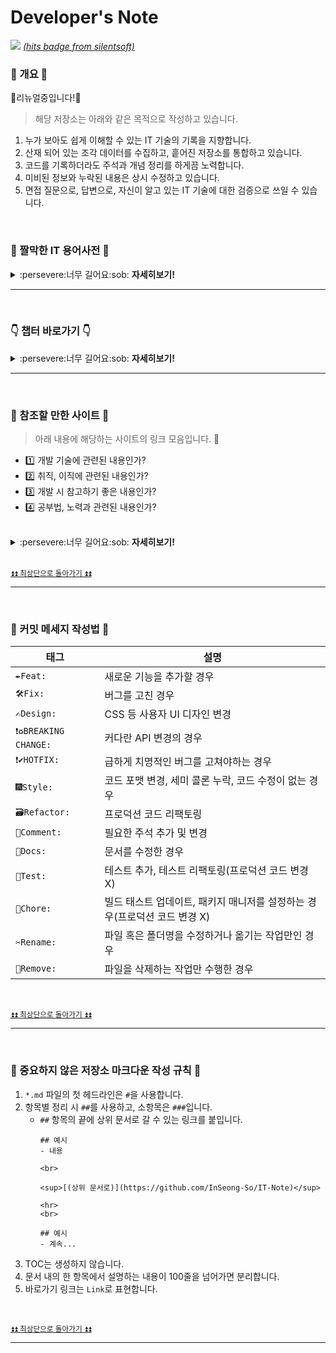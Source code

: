 # Developer's Note

<div>
  <img src="https://hits.sh/github.com/inseong-so.svg?view=today-total&extraCount=18752&label=today&color=0080ff&labelColor=00aeff&logo=github" />
  <a href="https://github.com/silentsoft/hits"><i>(hits badge from silentsoft)</i></a>
</div>

### :blue_heart: 개요 :blue_heart:
:star2:리뉴얼중입니다!:star2:

> 해당 저장소는 아래와 같은 목적으로 작성하고 있습니다.
1. 누가 보아도 쉽게 이해할 수 있는 IT 기술의 기록을 지향합니다.
2. 산재 되어 있는 조각 데이터를 수집하고, 흩어진 저장소를 통합하고 있습니다.
3. 코드를 기록하더라도 주석과 개념 정리를 하게끔 노력합니다.
4. 미비된 정보와 누락된 내용은 상시 수정하고 있습니다.
5. 면접 질문으로, 답변으로, 자신이 알고 있는 IT 기술에 대한 검증으로 쓰일 수 있습니다.

<br>

### :book: 짤막한 IT 용어사전 :book:
<details><summary>:persevere:너무 길어요:sob: <strong>자세히보기!</strong></summary>

<br>

|용어|정의|
|----|----|
|`Annotation`|자바 소스 코드에 추가하여 사용할 수 있는 메타데이터의 일종|
|`API`|Application Programming Interface, 응용 프로그램에서 사용할 수 있도록, 운영 체제나 프로그래밍 언어가 제공하는 기능을 제어할 수 있게 만든 인터페이스|
|`Architecture`|시스템의 구조나 구조들로 각 요소들과 외부에 보이는 특성들 및 요소간의 관계|
|`Class`|객체를 정의 하기 위한 상태(멤버변수)와 메서드(멤버변수)로 구성되는 틀|
|`CSS`|Cascading Style Sheet, 문서의 콘텐츠와 레이아웃, 글꼴 및 시각적 요소들로 표현되는 문서의 외관(디자인)을 분리하기 위한 목적으로 사용하는 언어|
|`Cursor`|테이블에서 여러 개의 행을 쿼리한 후에, 쿼리의 결과인 행 집합을 한 행씩 처리하기 위해 사용하는 데이터베이스 객체|
|`DCL`|Double checked locking, 멀티 스레드 환경에 안전한 Singleton 패턴을 구현하기 위한 기법. 이미 인스턴스가 생성된 경우에 동기화 블록에 들어가지 않도록 하기위해 두 번의 검사를 하도록 하는 프로그래밍 기법|
|`Encapsulation`|객체의 속성(data fields)과 행위(메서드, methods)를 하나로 묶고, 실제 구현 내용 일부를 외부에 감추어 은닉하고자 하는 프로그래밍 속성|
|`Factory`|어떤 클래스의 인스턴스를 만들지를 서브클래스에서 결정하게 하는 객체 생성 디자인패턴|
|`GC`|Garbage Collector, 힙 메모리에 남아있는 데이터를 효율적으로 관리(삭제)하는 역할을 하는 도구|
|`Glue`|Code 코드간 단단하게 결합되어 동작의 수정 및 테스트가 어려운 코드|
|`Index`|데이터들의 ROWID 정보를 별도의 세그먼트에 관리하는 데이터의 위치정보를 가진 데이터베이스 객체|
|`Inheritance`|한 클래스가 다른 클래스에서 정의된 속성(데이터, 함수)를 이어받아 그대로 사용하는 객체지향 속성|
|`Instance`|추상화 개념 또는 클래스 객체, 컴퓨터 프로세스 등과 같은 템플릿이 실제 구현된 것|
|`JDK`|Java Development Kit, 자바 SE, 자바 EE, 또는 자바 ME 플랫폼 중 하나를 구현한 것으로 솔라리스, 리눅스, 맥 OS X, 또는 윈도 자바 개발자를 대상으로 오라클에 의해 바이너리 제품으로 제공되는 개발 도구|
|`JNI`|Java Native Interface, 자바 가상 머신(JVM)에 실행되고 있는 자바코드를 네이티브 응용 프로그램(특히 하드웨어와 운영 체제 플랫폼)과 C, C++ 그리고 어샘블리 같은 다른 언어들로 구현된 라이브러리에 의해 호출되거나 호출할 수 있는 프로그래밍 프레임워크|
|`JS`|넷스케이프에서 만든 인터프리터형 프로그래밍 또는 스크립트 언어
|`JSP`|HTML 내에 자바 코드를 삽입하여 웹 서버에서 동적으로 웹 페이지를 생성하여 웹 브라우저에 돌려주는 언어
|`JVM`|Java Virtual Machine, 자바의 소스 코드를 컴파일 하게 되면 바이트 코드로 변환되는데 JVM 은 이러한 바이트 코드를 읽어서 실행할 수 있도록 해주는 도구
|`Log`|프로그램 개발이나 운영 시 발생하는 문제점을 추적하거나 운영 상태를 모니터링하기 위한 텍스트
|`Modularity`|비슷한 기능을 갖는 코드들은 같은 단위 프로그램 코드 내에 함께 포함시켜야 하며, 다른 기능들은 별도의 독립적인 단위 코드로 개발됨으로써, 유지보수와 타 프로그램들에서 쉽게 이 코드들을 재사용할 수 있도록 개발해야 한다는 프로그래밍 개념|
|`OOP`|Object-Oriented Promgramming, 컴퓨터 프로그램을 명령어의 목록으로 보는 시각에서 벗어나 여러 개의 독립된 단위, 즉 "객체"들의 모임으로 파악하고자 하는 프로그래밍 패러다임
|`Optimizer`|사용자가 질의한 SQL 문을 처리 가능한 실행계획을 탐색하고 각 실행계획에 대한 비용을 추정하여 최적의 실행계획을 수립하는 DBMS 의 핵심엔진
|`OS`|Operating System, 시스템 하드웨어를 관리할 뿐 아니라 응용 소프트웨어를 실행하기 위하여 하드웨어 추상화 플랫폼과 공통 시스템 서비스를 제공하는 시스템 소프트웨어
|`Overloding`|같은 함수 이름을 가지고 있으나 매개변수, 리턴타입 등의 특징은 다른 여러개의 서브프로그램 생성을 가능하게 하는 프로그래밍 기법
|`Overriding`|객체 지향 프로그래밍에서 서브클래스 또는 자식 클래스가 자신의 슈퍼클래스들 또는 부모 클래스들 중 하나에 의해 이미 제공된 메소드를 특정한 형태로 구현하는 것을 제공하는 프로그래밍 기법
|`Package`|클래스 또는 인터페이스를 포함 시킬 수 있으며, 서로 관련된 클래스들끼리 그룹 단위로 나누어 놓아 클래스 관리를 용이하게 하는 클래스의 묶음
|`Platform`|소프트웨어가 구동 가능한 하드웨어 아키텍처나 소프트웨어 프레임워크. 일반적으로 컴퓨터의 아키텍처, 운영 체제(OS), 프로그램 언어, 그리고 관련 런타임 라이브러리 또는 GUI 를 포함하는 개념 
|`Polymorphism`|하나의 객체를 여러 개의 타입으로, 하나의 타입으로 여러 종류의 객체를 여러 가지 모습으로 해설할 수 있는 프로그래밍 속성|
|`Procedure`|일련의 쿼리를 마치 하나의 함수처럼 실행하기 위한 쿼리의 집합|
|`Prototype`|생성할 객체들의 타입이 프로토타입인 인스턴스로부터 결정되도록 하며, 인스턴스가 새 객체를 만들기 위해 자신을 복제(clone)하는 디자인패턴|
|`Serialization`|데이터 구조나 오브젝트 상태를 동일하거나 다른 컴퓨터 환경에 저장하고 나중에 재구성할 수 있는 포맷으로 변환하는 과정|
|`Servlet`|자바를 사용하여 웹페이지를 동적으로 생성하는 서버측 프로그램 혹은 그 사양|
|`Singleton`|생성자가 여러 차례 호출되더라도 실제로 생성되는 객체는 하나이고 최초 생성 이후에 호출된 생성자는 최초의 생성자가 생성한 객체를 리턴하는 디자인패턴|
|`Spring Framework`|동적인 웹 사이트를 개발하기 위한 여러 가지 서비스를 제공하는 자바 플랫폼을 위한 오픈소스 애플리케이션 프레임워크|
|`SQL`|Structured Query Language, 관계형 데이터베이스 관리 시스템(RDBMS)의 데이터를 관리하기 위해 설계된 특수 목적의 프로그래밍 언어|
|`Synonym`|오라클 객체(테이블, 뷰, 시퀀스, 프로시저)에 대한 대체이름(Alias)를 말하며, 실질적으로 그 자체가 객체가 아니라 객체에 대한 직접적인 참조|
|`Thread-Safe`|멀티 스레드 프로그래밍에서 일반적으로 어떤 함수나 변수, 혹은 객체가 여러 스레드로부터 동시에 접근이 이루어져도 프로그램의 실행에 문제가 없어야 한다는 원칙|
|`Transaction`|데이터베이스 등의 시스템에서 사용되는 쪼갤 수 없는 업무처리의 단위|
|`Trigger`|테이블에 대한 이벤트에 반응해 자동으로 실행되는 작업|
|`XML`|Extensible Markup Language, 다른 특수한 목적을 갖는 마크업 언어를 만드는데 사용하도록 권장하는 다목적 마크업 언어|
|`IaaS(Infrastructure as a Service)`|PaaS 와 SaaS 의 기반인 Iass 를 서비스로 제공하기 위해 기존 서버 호스팅보다 H/W 확장성이 좋고 탄력적이며 빠른 제공을 할 수 있는 가상화 기술을 이용|
|`PaaS(Platform as a Service)`|서비스를 개발 할 수 있는 안정적인 환경(Platform)과 그 환경을 이용하는 응용 프로그램을 개발 할 수 있는 API 까지 제공하는 형태|
|`SaaS(Software as a Service)`|Cloud 환경에서 동작하는 응용프로그램을 서비스 형태로 제공|

<br>

<sup>[⏫⏫ 최상단으로 돌아가기 ⏫⏫](https://github.com/InSeong-So/IT-Note#developers-note)</sup>

</details>

<hr>
<br>

### :point_down: 챕터 바로가기 :point_down:
<details><summary>:persevere:너무 길어요:sob: <strong>자세히보기!</strong></summary>

<br>

<table align="center">
  <thead>
    <th>구분</th>
    <th>항목</th>  
  </thead>
  <tbody>
    <tr>
      <td><a href="https://github.com/InSeong-So/IT-Note/tree/master/chapter01-%EA%B0%9C%EB%B0%9C%EC%83%81%EC%8B%9D">:cat:개발상식</a></td>
      <td>
        <p>API와 SDK를 설명해주세요.</p>
        <p>객체 지향형 프로그래밍과 5가지 원칙을 설명해주세요.</p>
        <p>함수형 프로그래밍은 뭐에요?</p>
        <p>순수 함수란 무엇인가요?</p>
        <p>객체 지향 프로그래밍과 함수형 프로그래밍의 가장 큰 차이점은 무엇인가요?</p>
        <p>라이브러리와 프레임워크의 차이점을 알려주세요.</p>
        <p>Model1과 Model2는 무엇이 다른가요?</p>
        <p>MVC 패턴은 무엇인가요?</p>
        <p>MVP 패턴은 무엇인가요?</p>
        <p>MVVM 패턴은 무엇인가요?</p>
        <p>Flux 패턴은 무엇인가요?</p>
        <p>REST, RESTful은 뭐죠? RESTful API는요?</p>
        <p>정적/동적 타이핑에 대해 설명해주세요.</p>
        <p>TDD는요?</p>
        <p>Git과 Github 은 어떻게 달라요?</p>
        <p>SPA는 무엇인가요?</p>
        <p>PWA란 무엇인가요?</p>
        <p>CSR은 무엇이고, SSR은 무엇이죠?</p>
        <p>AOT와 JIT에 대해 설명해주세요.</p>
        <p>반응형(reactivity) 시스템이란 무엇인가요?</p>
        <p>웹 사이트를 만들 때 고려해야 할 사항은 무엇이 있을까요?</p>
        <p>웹 페이지를 만들 때의 과정을 설명해주실 수 있을까요?</p>
        <p>점진적 향상법과 우아한 성능저하법의 차이를 설명하실 수 있습니까?</p>
        <p>표준의 중요성에 관해 설명해주세요.</p>
        <p>모노레포는 무엇인지 설명해주세요.</p>
        <p>FOUC에 대해 설명해주세요. 또 FOUC를 피하기 위해선 어떻게 해야 하나요?</p>
      </td>
    </tr>
    <tr>
      <td><a href="https://github.com/InSeong-So/IT-Note/tree/master/chapter02-%EC%9A%B4%EC%98%81%EC%B2%B4%EC%A0%9C">:dog:운영체제</a></td>
      <td>
        <p>RAM 과 ROM 에 대해 알려주세요.</p>
        <p>Process 와 Thread 의 차이점을 알려주세요.</p>
        <p>Multi-Process 와 Multi-Thread 에 대해 알려주세요.</p>
        <p>User Thread 와 Kernel Thread 의 차이점은 무엇인가요?</p>
        <p>Context-Switching 이 무엇인지 설명해주세요.</p>
        <p>Deadlock 에 대해 알려주세요.</p>
        <p>Mutex 와 Semaphore, Monitor 의 차이점을 알려주세요.</p>
        <p>Memory Hierarchy 에 대해 알려주세요.</p>
        <p>메모리 관리 전략에 대해 알려주세요.</p>
        <p>메모리 할당 알고리즘에 대해 알려주세요.</p>
        <p>페이지 교체 알고리즘에 대해 알려주세요.</p>
        <p>Fragmentation 란 무엇인가요?</p>
        <p>Paging 과 Segmentation 의 차이점에 대해 알려주세요.</p>
        <p>CISC, RISC 의 차이점을 알려주세요.</p>
        <p>CPU Scheduling 에 대해 알려주세요.</p>
        <p>Sync 와 Async 의 차이점을 알려주세요.</p>
        <p>Virtual Memory 에 대해 알려주세요.</p>
        <p>Cache Memory 에 대해 알려주세요.</p>
      </td>
    </tr>
    <tr>
      <td><a href="https://github.com/InSeong-So/IT-Note/tree/master/chapter03-%EB%84%A4%ED%8A%B8%EC%9B%8C%ED%81%AC">:mouse:네트워크</a></td>
      <td>
        <p>HTTP란 무엇인가요?</p>
        <p>HTTP 1.0과 HTTP 2.0의 차이점은 뭐에요?</p>
        <p>SPDY 프로토콜에 대해 설명해주세요.</p>
        <p>HTTP 메세지란 무엇인가요?</p>
        <p>HTTP 메서드의 종류는 뭐가 있나요?</p>
        <p>HTTP 상태 코드란 무엇인가요?</p>
        <p>서버로 요청하면 일어나는 일련의 과정에 대해 설명해주세요.</p>
        <p>GET, POST 방식의 차이점은 무엇인가요?</p>
        <p>HTTP 와 HTTPS 의 차이점은요?</p>
        <p>OSI 가 뭐죠?</p>
        <p>TCP 와 UDP 의 차이점은 무엇이죠?</p>
        <p>TCP/IP 는 뭐죠?</p>
        <p>TCP-3-hands-shaking 에 대해 설명해주세요.</p>
        <p>DNS 의 Round Robin 방식을 설명해주세요.</p>
        <p>Routing Table 은 무엇인가요?</p>
        <p>URL Encode 는 무엇인가요?</p>
        <p>UTF-8을 설명해주세요.</p>
        <p>URL 과 URI 의 차이점을 모르겠어요.</p>
        <p>Server 의 인증방식에 대해 설명해주세요.</p>
      </td>
    </tr>
    <tr>
      <td><a href="https://github.com/InSeong-So/IT-Note/tree/master/chapter04.0-%EC%96%B8%EC%96%B4">:hamster:언어</a></td>
      <td>
        <p><a href="https://github.com/InSeong-So/IT-Note/tree/master/chapter04.0-%EC%96%B8%EC%96%B4#bookjava">Java</a></p>
        <p>Python</p>
        <p>JavaScript</p>
      </td>
    </tr>
    <tr>
      <td><a href="https://github.com/InSeong-So/IT-Note/tree/master/chapter04.5-%ED%94%84%EB%A0%88%EC%9E%84%EC%9B%8C%ED%81%AC">:rabbit:프레임워크와 라이브러리</a></td>
      <td>
        <p><a href="https://github.com/InSeong-So/IT-Note/tree/master/chapter04.5-%ED%94%84%EB%A0%88%EC%9E%84%EC%9B%8C%ED%81%AC#java">Spring 면접&질문 | Java</a></p>
        <p><a href="https://github.com/InSeong-So/IT-Note/tree/master/chapter04.5-%ED%94%84%EB%A0%88%EC%9E%84%EC%9B%8C%ED%81%AC#react">React 면접&질문 | JavaScript</a></p>
        <p><a href="https://github.com/InSeong-So/IT-Note/tree/master/chapter04.5-%ED%94%84%EB%A0%88%EC%9E%84%EC%9B%8C%ED%81%AC#vue">Vue 면접&질문 | JavaScript</a></p>
      </td>
    </tr>
    <tr>
      <td><a href="https://github.com/InSeong-So/IT-Note/tree/master/chapter05-%EB%8D%B0%EC%9D%B4%ED%84%B0%EB%B2%A0%EC%9D%B4%EC%8A%A4">:wolf:데이터베이스</a></td>
      <td>
        <p>SQL은 뭐죠?</p>
        <p>RDB vs NoSQL</p>
        <p>DB Normalization이 무엇인가요?</p>
        <p>SQL문의 Merge 구문에 대해 알려주세요.</p>
        <p>SQL문의 Join 구문에 대해 알려주세요.</p>
        <p>데이터베이스에서의 Index를 설명해주세요.</p>
      </td>
    </tr>
    <tr>
      <td><a href="https://github.com/InSeong-So/IT-Note/tree/master/chapter06-%EB%94%94%EC%9E%90%EC%9D%B8%ED%8C%A8%ED%84%B4#%EB%94%94%EC%9E%90%EC%9D%B8%ED%8C%A8%ED%84%B4">:frog:디자인 패턴</a></td>
      <td>
        <p>추상화 팩토리 패턴</p>
        <p>어댑터 패턴</p>
        <p>브릿지 패턴</p>
        <p>빌더 패턴</p>
        <p>커맨드 패턴</p>
        <p>컴포지트 패턴</p>
        <p>데코레이터 패턴</p>
        <p>파사드 패턴</p>
        <p>팩토리 메서드 패턴</p>
        <p>메멘토 패턴</p>
        <p>MVC 패턴</p>
        <p>관측자 패턴</p>
        <p>프로토타입 패턴</p>
        <p>프록시 패턴</p>
        <p>구독/발행 패턴</p>
        <p>전략 패턴</p>
        <p>템플릿 패턴</p>
        <p>방문자 패턴</p>
        <p>반복자 패턴</p>
      </td>
    </tr>
    <tr>
      <td><a href="https://github.com/InSeong-So/IT-Note/tree/master/chapter07-%EC%9E%90%EB%A3%8C%EA%B5%AC%EC%A1%B0%EC%99%80_%EC%95%8C%EA%B3%A0%EB%A6%AC%EC%A6%98">:tiger:자료구조와 알고리즘</a></td>
      <td>
        <p>빅오(Big-O) 표기법에 대해 설명해주세요.</p>
        <p>배열 리스트(Array List)와 연결 리스트(Linked List)의 차이점을 알려주세요.</p>
        <p>스택(Stack)과 큐(Queue)는 무엇인가요?</p>
        <p>우선순위 큐(Priority Queue)는 무엇이고, 어떻게 동작하나요?</p>
        <p>Hash 에 대해 설명해주세요.</p>
        <p>HashTable 의 이중 해쉬에 대해 설명해주세요.</p>
        <p>Tree 구조는 무엇인가요?</p>
        <p>Binary Tree와 트리 순회법에 대해 설명해주세요.</p>
        <p>Red-Black-Tree 구조를 알려주세요.</p>
        <p>B+ Tree 구조는 뭐에요?</p>
        <p>Heap 구조는 무엇인가요?</p>
        <p>Graph 구조에 대해 설명해주세요.</p>
        <p>Binary Search Tree 의 최악을 말하자면 어떤가요?</p>
        <p>DFS 와 BFS 는 뭔가요?</p>
        <p>Bubble Sort 를 구현해주세요.</p>
        <p>Selection Sort 를 구현해주세요.</p>
        <p>Insertion Sort 를 구현해주세요.</p>
        <p>Quick Sort 를 구현해주세요.</p>
        <p>Merge Sort 를 구현해주세요.</p>
        <p>Heap Sort 를 구현해주세요.</p>
        <p>정렬 알고리즘 중 가장 빠른 알고리즘은 무엇인가요?</p>
        <p>숫자형 배열이 주어지면 어떤 Sorting Algorithm 을 사용할 건가요?</p>
        <p>Factorial을 구현하는 여러 방식에 대해 설명해주세요.</p>
      </td>
    </tr>
    <tr>
      <td><a href="https://github.com/InSeong-So/IT-Note/tree/master/chapter08-%EC%9C%A0%EB%8B%89%EC%8A%A4%EC%99%80_%EB%A6%AC%EB%88%85%EC%8A%A4">:penguin:유닉스와 리눅스</a></td>
      <td></td>
    </tr>
    <tr>
      <td><a href="https://github.com/InSeong-So/IT-Note/tree/master/chapter09-%EC%A0%95%EA%B7%9C%ED%91%9C%ED%98%84%EC%8B%9D">:dolphin:정규표현식</a></td>
      <td>
        <p>정규표현식의 패턴</p>
        <p>프로토콜, 호스트명, 포트 번호 및 경로를 검증하기</p>
        <p>이메일 주소 검증하기</p>
        <p>HTML 태그 찾기</p>
        <p>HTML의 주석 찾기</p>
        <p>일반적인 프로그래밍 언어의 주석 찾기</p>
        <p>신용카드 번호 검증하기</p>
        <p>전화번호 검증하기</p>
        <p>날짜 검증하기</p>
        <p>jpg, gif 또는 png 확장자를 가진 그림 파일명 찾기</p>
        <p>1부터 50 사이의 번호 찾기</p>
        <p>16진수로 이루어진 색깔 번호 검증하기</p>
        <p>비밀번호 검증하기</p>
        <p>영문 검증하기</p>
        <p>한글 검증하기</p>
        <p>숫자 검증하기</p>
        <p>한글과 영문 검증하기</p>
        <p>숫자, 영문 검증하기</p>
        <p>주민번호 검증하기</p>
      </td>
    </tr>
    <tr>
      <td><a href="https://github.com/InSeong-So/IT-Note/tree/master/chapter10-%ED%94%84%EB%A1%A0%ED%8A%B8%EC%97%94%EB%93%9C#%ED%94%84%EB%A1%A0%ED%8A%B8%EC%97%94%EB%93%9C-%EA%B0%9C%EB%B0%9C%EC%83%81%EC%8B%9D">:watch:프론트엔드</a></td>
      <td>
        <p><a href="https://github.com/InSeong-So/IT-Note/blob/master/chapter10-%ED%94%84%EB%A1%A0%ED%8A%B8%EC%97%94%EB%93%9C/INTERVIEW.md">**프론트엔드 개발자 면접 질문 정리**</a></p>
        <p>인터넷</p>
        <p>HTML</p>
        <p>CSS</p>
        <p>JavaScript</p>
        <p>JavaScript</p>
        <p>HTTPS</p>
        <p>패키지 매니저</p>
        <p>빌드 도구</p>
        <p>프레임워크</p>
        <p>최신 CSS</p>
        <p>웹 컴포넌트</p>
        <p>CSS 프레임워크</p>
        <p>앱 테스트</p>
        <p>타입 체커</p>
        <p>PWA</p>
        <p>SSR</p>
        <p>GraphQL</p>
        <p>정적 사이트 생성기</p>
        <p>모바일 애플리케이션</p>
        <p>데스크톱 애플리케이션</p>
        <p>웹 어셈블리</p>
      </td>
    </tr>
    <tr>
      <td><a href="https://github.com/InSeong-So/IT-Note/tree/master/chapter11-%EB%B0%A9%EB%B2%95%EB%A1%A0">:bird:방법론</a></td>
      <td>
        <p><a href="https://github.com/InSeong-So/IT-Note/tree/master/chapter11-%EB%B0%A9%EB%B2%95%EB%A1%A0#bar_chart-waterfall">폭포수(Waterfall)</a></p>
        <p><a href="https://github.com/InSeong-So/IT-Note/tree/master/chapter11-%EB%B0%A9%EB%B2%95%EB%A1%A0#wrench-agile">애자일(Agile)</a></p>
      </td>
    </tr>
    <tr>
      <td><a href="https://github.com/InSeong-So/IT-Note/tree/master/chapter12-%EB%B9%8C%EB%8D%94">:maple_leaf:빌더</a></td>
      <td>
        <p><a href="https://github.com/InSeong-So/IT-Note/tree/master/chapter12-%EB%B9%8C%EB%8D%94#ant">Ant</a></p>
        <p><a href="https://github.com/InSeong-So/IT-Note/tree/master/chapter12-%EB%B9%8C%EB%8D%94#maven">Maven</a></p>
        <p><a href="https://github.com/InSeong-So/IT-Note/tree/master/chapter12-%EB%B9%8C%EB%8D%94#gradle">Gradle</a></p>
      </td>
    </tr>
    <tr>
      <td><a href="https://github.com/InSeong-So/IT-Note/tree/master/chapter13-%EB%94%94%EC%9E%90%EC%9D%B8">:cherry_blossom:디자인</a></td>
      <td>
        <p><a href="https://github.com/InSeong-So/IT-Note/tree/master/chapter13-%EB%94%94%EC%9E%90%EC%9D%B8/01_day#%EA%B0%9C%EC%9A%94">HTML/CSS의 기본 개념</a></p>
        <p><a href="https://github.com/InSeong-So/IT-Note/tree/master/chapter13-%EB%94%94%EC%9E%90%EC%9D%B8/02_day#css-%EA%B8%B0%EB%B3%B8-%EB%AC%B8%EB%B2%95">CSS의 기본 문법 1</a></p>
        <p><a href="https://github.com/InSeong-So/IT-Note/tree/master/chapter13-%EB%94%94%EC%9E%90%EC%9D%B8/03_day#%EB%A9%80%ED%8B%B0%EB%AF%B8%EB%94%94%EC%96%B4%EC%99%80-%EB%82%B4%EC%9E%A5-%EC%BD%98%ED%85%90%EC%B8%A0-%EC%8A%A4%ED%81%AC%EB%A6%BD%ED%8A%B8">CSS의 기본 문법 2</a></p>
        <p><a href="https://github.com/InSeong-So/IT-Note/tree/master/chapter13-%EB%94%94%EC%9E%90%EC%9D%B8/04_day#css">CSS 제어</a></p>
        <p><a href="https://github.com/InSeong-So/IT-Note/tree/master/chapter13-%EB%94%94%EC%9E%90%EC%9D%B8/05_day#css-%EC%86%8D%EC%84%B1---%EB%9D%84%EC%9B%80%EC%A0%95%EB%A0%AC-%EC%9C%84%EC%B9%98">CSS 속성 1</a></p>
        <p><a href="https://github.com/InSeong-So/IT-Note/tree/master/chapter13-%EB%94%94%EC%9E%90%EC%9D%B8/06_day#css-%EC%86%8D%EC%84%B1---%EC%A0%84%ED%99%98--%EB%B3%80%ED%99%98">CSS 속성 2</a></p>
        <p><a href="https://github.com/InSeong-So/IT-Note/tree/master/chapter13-%EB%94%94%EC%9E%90%EC%9D%B8/07_day#css-%EC%86%8D%EC%84%B1---grid">CSS3 속성</a></p>
      </td>
    </tr>
    <tr>
      <td>:mortar_board:시험 정리</td>
      <td>
        <p><a href="https://github.com/InSeong-So/IT-Note/tree/master/etc01-%EC%8B%9C%ED%97%98_%EC%A0%95%EB%A6%AC/%EC%A0%95%EB%B3%B4%EC%B2%98%EB%A6%AC%EA%B8%B0%EC%82%AC">정보처리기사</a></p>
        <p><a href="https://github.com/InSeong-So/IT-Note/tree/master/etc01-%EC%8B%9C%ED%97%98_%EC%A0%95%EB%A6%AC/SQLD">SQLD</a></p>
      </td>
    </tr>
  </tbody>
</table>


<br>

[👋 상단으로 돌아가기 👋](https://github.com/InSeong-So/IT-Note#point_down-%EC%B1%95%ED%84%B0-%EB%B0%94%EB%A1%9C%EA%B0%80%EA%B8%B0-point_down)

<br>

</details>

<hr>
<br>

### :link: 참조할 만한 사이트 :link:
> 아래 내용에 해당하는 사이트의 링크 모음입니다. :100:

- :one: 개발 기술에 관련된 내용인가?
- :two: 취직, 이직에 관련된 내용인가?
- :three: 개발 시 참고하기 좋은 내용인가?
- :four: 공부법, 노력과 관련된 내용인가?

<br>

<details><summary>:persevere:너무 길어요:sob: <strong>자세히보기!</strong></summary>

<br>

#### :sunglasses: 취업 사이트
[잡코리아](https://www.jobkorea.co.kr/)
- 개발자는 사이트의 공고보다는 합격자소서 확인해요.

[잡플래닛](https://www.jobplanet.co.kr/welcome/index)
- 대중적인 기업 평점 확인하기 좋습니다.

[오픈샐러리](https://www.opensalary.com/)
- 입/퇴사자, 연봉 추이를 확인할 수 있습니다.

[로켓펀치](https://www.rocketpunch.com/)
- IT 채용관입니다.

[원티드](https://www.wanted.co.kr/)
- 채용보상금이 있습니다. IT 채용관입니다.

[크레딧잡](https://kreditjob.com/)
- 평균 연봉, JOB에 관련한 게시글, 총 인원에 대한 그래프, 채용관을 확인할 수 있습니다.
  
[슈퍼루키](https://www.superookie.com/jobs)
- IT 채용관입니다.

[링크드인](https://www.linkedin.com/feed/)
- 글로벌한 IT 채용관입니다.
  
<br>

<sup>[⏫⏫ 최상단으로 돌아가기 ⏫⏫](https://github.com/InSeong-So/IT-Note#developers-note)</sup>

<hr>
<br>

#### :sunglasses: 취업 준비에 대한 조언
[청천향로(이동욱)님의 junior-recruit-scheduler](https://github.com/jojoldu/junior-recruit-scheduler/blob/master/README.md)

[JBee(한재엽)님의 Interview_Question_for_Beginner](https://github.com/JaeYeopHan/Interview_Question_for_Beginner)

[개발자의 포트폴리오](https://gmlwjd9405.github.io/2018/05/04/how-to-write-a-resume-for-a-developer.html)

[캡틴판교(장기효)님의 프론트엔드 개발 면접](https://joshua1988.github.io/web-development/interview/frontend-questions/)

[프론트엔드 면접 문제 은행](https://h5bp.org/Front-end-Developer-Interview-Questions/translations/korean/#JS-%EA%B4%80%EB%A0%A8-%EC%A7%88%EB%AC%B8)

[프론트엔드 면접 질문](https://devowen.com/283?category=778540)

<br>

<sup>[⏫⏫ 최상단으로 돌아가기 ⏫⏫](https://github.com/InSeong-So/IT-Note#developers-note)</sup>

<hr>
<br>

#### :sunglasses: 알고리즘
[프로그래머스](https://programmers.co.kr/)
- 코딩테스트, 과제전형을 폭 넓게 다루며 최근에는 채용관의 역할도 하고 있습니다.

[백준 온라인 저지](https://www.acmicpc.net/)
- 국내 최다 문제가 수록된 알고리즘 사이트입니다.

[코딜리티](https://www.codility.com/)

[해커랭크](https://www.hackerrank.com/)

[부경대학교-권오흠님 강의](http://www.kocw.net/home/search/kemView.do?kemId=1148815)

[리브레위키-컴퓨터공학](https://librewiki.net/wiki/%EC%8B%9C%EB%A6%AC%EC%A6%88:%EC%88%98%ED%95%99%EC%9D%B8%EB%93%AF_%EA%B3%BC%ED%95%99%EC%95%84%EB%8B%8C_%EA%B3%B5%ED%95%99%EA%B0%99%EC%9D%80_%EC%BB%B4%ED%93%A8%ED%84%B0%EA%B3%BC%ED%95%99/%EC%95%8C%EA%B3%A0%EB%A6%AC%EC%A6%98_%EA%B8%B0%EC%B4%88)

[나무위키-알고리즘](https://namu.wiki/w/%EB%B6%84%EB%A5%98:%EC%95%8C%EA%B3%A0%EB%A6%AC%EC%A6%98)

[알고리즘 공부 시작 방법 및 순서](https://blog.yena.io/studynote/2018/11/14/Algorithm-Basic.html)

[수열의 적용 이론을 검색하는 사이트](https://oeis.org/)

[그래프 구조를 시각화해주는 사이트](https://csacademy.com/app/graph_editor/)

[코드포스-자료구조란?](http://codeforces.com/blog/entry/15729)

<br>

<sup>[⏫⏫ 최상단으로 돌아가기 ⏫⏫](https://github.com/InSeong-So/IT-Note#developers-note)</sup>

<hr>
<br>

#### :sunglasses: CS 1, 네트워크

<br>

<sup>[⏫⏫ 최상단으로 돌아가기 ⏫⏫](https://github.com/InSeong-So/IT-Note#developers-note)</sup>

<hr>
<br>

#### :sunglasses: CS 2, 데이터베이스

<br>

<sup>[⏫⏫ 최상단으로 돌아가기 ⏫⏫](https://github.com/InSeong-So/IT-Note#developers-note)</sup>

<hr>
<br>

#### :sunglasses: CS 3, 운영체제
[이화여자대학교-반효경님 강의](http://www.kocw.net/home/cview.do?mty=p&kemId=1226304)

<br>

<sup>[⏫⏫ 최상단으로 돌아가기 ⏫⏫](https://github.com/InSeong-So/IT-Note#developers-note)</sup>

<hr>
<br>

#### :sunglasses: FE 1, HTML/CSS
[프론트엔드 개발자라면 반드시 알아야 할 32가지 UI 요소](https://velog.io/@oneook/%ED%94%84%EB%A1%A0%ED%8A%B8%EC%97%94%EB%93%9C-%EA%B0%9C%EB%B0%9C%EC%9E%90%EB%9D%BC%EB%A9%B4-%EB%B0%98%EB%93%9C%EC%8B%9C-%EC%95%8C%EC%95%84%EB%91%90%EC%96%B4%EC%95%BC-%ED%95%A0-32%EA%B0%80%EC%A7%80%EC%9D%98-UI-%EC%9A%94%EC%86%8C-%EB%B2%88%EC%97%AD)

<br>

<sup>[⏫⏫ 최상단으로 돌아가기 ⏫⏫](https://github.com/InSeong-So/IT-Note#developers-note)</sup>

<hr>
<br>

#### :sunglasses: FE 2, JavaScript
[일반적인 비동기 프로그래밍 개념](https://developer.mozilla.org/ko/docs/Learn/JavaScript/Asynchronous/Concepts)
- MDN의 아주 잘 정리된 비동기적 프로그래밍과 관련된 몇개의 개념에 대한 글입니다.

[왜 비동기적 프로그래밍을 해야 하는가?](https://velog.io/@hjkdw95/%EC%99%9C-%EB%B9%84%EB%8F%99%EA%B8%B0%EC%A0%81-%ED%94%84%EB%A1%9C%EA%B7%B8%EB%9E%98%EB%B0%8D%EC%9D%84-%ED%95%B4%EC%95%BC%ED%95%98%EB%8A%94%EA%B0%80)
- hjkdw95님의 블로그 글입니다.

[이벤트 버블링, 이벤트 캡처, 그리고 위임](https://joshua1988.github.io/web-development/JavaScript/event-propagation-delegation/#%EC%9D%B4%EB%B2%A4%ED%8A%B8-%EB%B2%84%EB%B8%94%EB%A7%81---event-bubbling)
- 캡틴판교(장기효)님의 글입니다. 이벤트에 대한 내요이 잘 정리되어 있습니다.

<br>

<sup>[⏫⏫ 최상단으로 돌아가기 ⏫⏫](https://github.com/InSeong-So/IT-Note#developers-note)</sup>

<hr>
<br>

#### :sunglasses: FE 3, Vue.js
[뷰 시작하기](https://kr.vuejs.org/v2/guide/installation.html)
- 뷰 공식 사이트로, 한글화가 되어 풍부한 기술 문서를 확인할 수 있습니다.

[뷰 라이프사이클 이해하기](https://beomy.tistory.com/47)
- 조금 더 상세히 라이프사이클을 알 수 있습니다.

[뷰에 TDD 적용하기](https://lmiller1990.github.io/vue-testing-handbook/ko/#%EC%9D%B4-%EA%B0%80%EC%9D%B4%EB%93%9C%EB%8A%94-%EB%AC%B4%EC%97%87%EC%9D%B8%EA%B0%80%EC%9A%94)

[Vue.js로 간단한 가계부 구현하기](https://rinae.dev/posts/hanami-vuejs-moneybook-frontend-2)

[고양이도 할 수 있는 Vue.js](https://rintiantta.github.io/jpub-vue/guide/chapter4.html#%EC%9B%8C%EC%B2%98-%EC%82%AC%EC%9A%A9-%EB%B0%A9%EB%B2%95)
- 뷰를 이해하고 응용해봅시다.

[Vutify](https://v15.vuetifyjs.com/en/getting-started/quick-start)
- 뷰 컴포넌트 오픈소스 라이브러리입니다.

[Vuex, Vue-Router, Axios로 SPA 구현하기](https://jeonghwan-kim.github.io/2018/03/26/vue-authentication.html)

<br>

<sup>[⏫⏫ 최상단으로 돌아가기 ⏫⏫](https://github.com/InSeong-So/IT-Note#developers-note)</sup>

<hr>
<br>

#### :sunglasses: FE 4, React.js
[리액트 시작하기](https://ko.reactjs.org/tutorial/tutorial.html)
- 리액트 공식 사이트로, 한글화가 되어 풍부한 기술 문서를 확인할 수 있습니다.

[김민준님의 모던 리액트](https://react.vlpt.us/)
- 리액트를 다루는 기술의 저자가 운영하는 사이트입니다.

<br>

<sup>[⏫⏫ 최상단으로 돌아가기 ⏫⏫](https://github.com/InSeong-So/IT-Note#developers-note)</sup>

<hr>
<br>

#### :sunglasses: BE 1, Java
[이펙티브 자바 3판 한글화](https://github.com/WegraLee/effective-java-3e-source-code)

<br>

<sup>[⏫⏫ 최상단으로 돌아가기 ⏫⏫](https://github.com/InSeong-So/IT-Note#developers-note)</sup>

<hr>
<br>

#### :sunglasses: BE 2, Python
[파이썬을 파이썬답게](https://programmers.co.kr/learn/courses/4008)
- 프로그래머스 무료 강의입니다. 동영상도 제공되지만 텍스트가 더 많아요.

<br>

<sup>[⏫⏫ 최상단으로 돌아가기 ⏫⏫](https://github.com/InSeong-So/IT-Note#developers-note)</sup>

<hr>
<br>

#### :sunglasses: BE 3, Node.js
[package.json](https://programmingsummaries.tistory.com/385)
- 원문 [Link](https://docs.npmjs.com/cli/v7/configuring-npm/package-json/)을 번역하신 글입니다.

[황준일님의 Todo App 개발](http://junil-hwang.com/blog/restfulapi-todoapp/)
- Node.js, Javascript를 사용한 Todo App 개발 내용입니다.

<br>

<sup>[⏫⏫ 최상단으로 돌아가기 ⏫⏫](https://github.com/InSeong-So/IT-Note#developers-note)</sup>

<hr>
<br>

#### :sunglasses: Dev 1, Apache
[톰캣 메모리 설정](https://aljjabaegi.tistory.com/218)
- 알짜배기 프로그래머님의 웹 개발 블로그 글입니다.

[톰캣 server.xml 설정](https://pshcode.tistory.com/109)
- 박성훈님의 웹 개발 블로그 글입니다.

<br>

<sup>[⏫⏫ 최상단으로 돌아가기 ⏫⏫](https://github.com/InSeong-So/IT-Note#developers-note)</sup>

<hr>
<br>

#### :sunglasses: Dev 2, Docker
[가장 빨리 만나는 Docker](http://pyrasis.com/book/DockerForTheReallyImpatient/Chapter07/09)
- 가장 빨리 만나는 Docker, 저자 이재홍님의 블로그 글입니다.

[도커 이미지의 레이어 구조, 의존성, Size](https://m.blog.naver.com/PostView.nhn?blogId=alice_k106&logNo=220403041813&proxyReferer=https:%2F%2Fwww.google.co.kr%2F)
- alice님의 웹 개발 블로그 글입니다.

[Docker Network 구조](https://bluese05.tistory.com/15)
- 클쏭님의 웹 개발 블로그 글입니다.

<br>

<sup>[⏫⏫ 최상단으로 돌아가기 ⏫⏫](https://github.com/InSeong-So/IT-Note#developers-note)</sup>

<hr>
<br>

#### :sunglasses: Dev 3, Rasberry Pi
[라즈베리파이3 B+ 설치 가이드](https://geeksvoyage.com/raspberry%20pi/install-pi-wo-monitor/)

[라즈베리파이 SVN 설치 방법](https://guzene.tistory.com/233)

[vsftpd 설정하기](https://kkamagistory.tistory.com/97)

<br>

<sup>[⏫⏫ 최상단으로 돌아가기 ⏫⏫](https://github.com/InSeong-So/IT-Note#developers-note)</sup>

<hr>
<br>

#### :sunglasses: 기술 블로그
[카카오 기술 블로그](https://tech.kakao.com/blog/)

[우아한 형제들 기술 블로그](https://techblog.woowahan.com/)

[쿠팡 기술 블로그](https://medium.com/coupang-tech/technote/home)

[왓챠 기술 블로그](https://medium.com/watcha)

[마켓 컬리 기술 블로그](https://helloworld.kurly.com/)

[뱅크 샐러드 기술 블로그](https://blog.banksalad.com/)

[NHN 기술 블로그](https://meetup.toast.com/)

[하이퍼커넥트 기술 블로그](https://hyperconnect.github.io/)

[당근마켓 기술 블로그](https://medium.com/daangn)

[강남언니 기술 블로그](https://blog.gangnamunni.com/blog/tech/)

[딜리버리 히어로 코리아 기술블로그](https://medium.com/deliverytechkorea)

[이스트소프트 AI 기술 블로그](https://blog.est.ai/)

[레진 코믹스 기술 블로그](https://tech.lezhin.com/)

[라인 기술 블로그](https://engineering.linecorp.com/ko/blog/)

[쏘카 기술 블로그](https://tech.socarcorp.kr/)

[리디 기술 블로그](https://www.ridicorp.com/story-category/tech-blog/)

[네이버 D2 기술 블로그](https://d2.naver.com/home)

<br>

<sup>[⏫⏫ 최상단으로 돌아가기 ⏫⏫](https://github.com/InSeong-So/IT-Note#developers-note)</sup>

<hr>
<br>

#### :sunglasses: Gihub
[카카오 깃허브](https://github.com/kakao)

[네이버 깃허브](http://woowabros.github.io/)

[커밋 스타일 가이드](https://udacity.github.io/git-styleguide/)

[깃허브로 취업하기](http://sujinlee.me/professional-github/)

[깃허브 독스-테이블 만드는 방법](https://docs.github.com/en/github/writing-on-github/working-with-advanced-formatting/organizing-information-with-tables)

[깃허브에서 사용할 Emoji 모음](https://www.webfx.com/tools/emoji-cheat-sheet/)

[.gitignore 생성 사이트](https://www.gitignore.io/)

[깃허브 마크다운 badge 생성 사이트](https://shields.io/category/license)

[좋은 git commit 메시지를 위한 영어 사전](https://blog.ull.im/engineering/2019/03/10/logs-on-git.html)

<br>

<sup>[⏫⏫ 최상단으로 돌아가기 ⏫⏫](https://github.com/InSeong-So/IT-Note#developers-note)</sup>

<hr>
<br>

#### :sunglasses: IDE
[VSCode 단축키](https://www.youtube.com/watch?v=EVxCdenPbFs)
- 유튜브 영상입니다. 차후 다른 글로 대체할 예정이에요.

[Intellij 단축키](http://redutan.github.io/2016/03/23/intellij-favorite-keymap-osx)
- 인텔리제이의 단축키를 정리한 글입니다. mac-os 기준으로 작성되었습니다.

<br>

<sup>[⏫⏫ 최상단으로 돌아가기 ⏫⏫](https://github.com/InSeong-So/IT-Note#developers-note)</sup>

<hr>
<br>

#### :sunglasses: IT 커뮤니티
[okky](https://okky.kr/)

[생활코딩](https://opentutorials.org/)

[뎁스노트](https://devsnote.com/)

[가리사니](https://gs.saro.me/dev)

[DBA 커뮤니티 구루비](http://gurubee.net/roadmap/oracle)

[개발자 QA 커뮤니티](https://hashcode.co.kr/)

[커리어리](https://careerly.co.kr/?token=eyJhbGciOiJIUzI1NiIsInR5cCI6IkpXVCJ9.eyJ1c2VySWQiOjI3MjQ3MywiaWF0IjoxNjIyNTQ2ODc0fQ.y67eO_W_gKyUb54M32ACoiMqXQ5QhGZ1Nj2ENFLszVs)

<br>

<sup>[⏫⏫ 최상단으로 돌아가기 ⏫⏫](https://github.com/InSeong-So/IT-Note#developers-note)</sup>

<hr>
<br>

#### :sunglasses: 온라인 강의
[인프런](https://www.inflearn.com/?gclid=CjwKCAiAlb_fBRBHEiwAzMeEdkY6B2RaHXi3oXSkFtStO642L4MZ3542qb1zkogTv_jWR-LQhBAVjBoCL60QAvD_BwE)
- 유/무료 온라인 강의 플랫폼입니다. 강의의 품질이 높아요.

[tutorialspoint](https://www.tutorialspoint.com/tutorialslibrary.htm)
- 외국 사이트로 모든 IT 기술에 대한 튜토리얼을 진행할 수 있습니다.

[이웅모님의 웹 프로그래밍 튜토리얼](https://poiemaweb.com/)
- 모던 자바스크립트 Deep Dive의 저자가 운영하는 사이트입니다.

[파이썬을 이용한 데이터 사이언스 스쿨](https://datascienceschool.net/)
- 무료입니다. 데이터 분석을 시작하려면 해당 사이트에서 도움을 받을 수 있습니다.

</details>

<br>

<sup>[⏫⏫ 최상단으로 돌아가기 ⏫⏫](https://github.com/InSeong-So/IT-Note#developers-note)</sup>

<hr>
<br>

### :speech_balloon: 커밋 메세지 작성법 :speech_balloon:

|태그|설명|
|---|----|
|`✒️Feat: `|새로운 기능을 추가할 경우|
|`🛠Fix: `|버그를 고친 경우|
|`✍️Design: `|CSS 등 사용자 UI 디자인 변경|
|`❗️♻️BREAKING CHANGE: `|커다란 API 변경의 경우|
|`❗️✔️HOTFIX: `|급하게 치명적인 버그를 고쳐야하는 경우|
|`🎆Style: `|코드 포맷 변경, 세미 콜론 누락, 코드 수정이 없는 경우|
|`🗃Refactor: `|프로덕션 코드 리팩토링|
|`💬Comment: `|필요한 주석 추가 및 변경|
|`📝Docs: `|문서를 수정한 경우|
|`🧪Test: `|테스트 추가, 테스트 리팩토링(프로덕션 코드 변경 X)|
|`🔬Chore: `|빌드 태스트 업데이트, 패키지 매니저를 설정하는 경우(프로덕션 코드 변경 X)|
|`✂️Rename: `|파일 혹은 폴더명을 수정하거나 옮기는 작업만인 경우|
|`🧺Remove: `|파일을 삭제하는 작업만 수행한 경우|

<br>

<sup>[⏫⏫ 최상단으로 돌아가기 ⏫⏫](https://github.com/InSeong-So/IT-Note#developers-note)</sup>

<hr>
<br>

### :eyes: 중요하지 않은 저장소 마크다운 작성 규칙 :eyes:
1. `*.md` 파일의 첫 헤드라인은 `#`을 사용합니다.
2. 항목별 정리 시 `##`를 사용하고, 소항목은 `###`입니다.
     - `##` 항목의 끝에 상위 문서로 갈 수 있는 링크를 붙입니다.
       ```
       ## 예시
       - 내용

       <br>

       <sup>[(상위 문서로)](https://github.com/InSeong-So/IT-Note)</sup>

       <hr>
       <br>

       ## 예시
       - 계속...
       ```
3. TOC는 생성하지 않습니다.
4. 문서 내의 한 항목에서 설명하는 내용이 100줄을 넘어가면 분리합니다.
5. 바로가기 링크는 `Link`로 표현합니다.

<br>

<sup>[⏫⏫ 최상단으로 돌아가기 ⏫⏫](https://github.com/InSeong-So/IT-Note#developers-note)</sup>

<hr>
<br>
